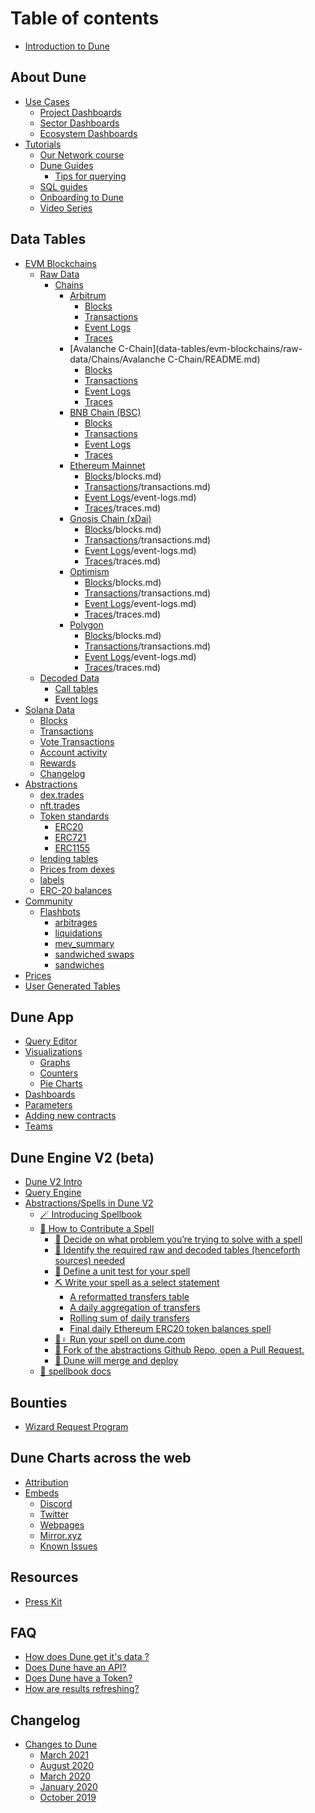 # Table of contents

* [Introduction to Dune](README.md)

## About Dune <a href="#about" id="about"></a>

* [Use Cases](about/usecases/README.md)
  * [Project Dashboards](about/usecases/project-dashboards.md)
  * [Sector Dashboards](about/usecases/sector-dashboards.md)
  * [Ecosystem Dashboards](about/usecases/ecosystem-dashboards.md)
* [Tutorials](about/tutorials/README.md)
  * [Our Network course](about/tutorials/our-network-course.md)
  * [Dune Guides](about/tutorials/dune-guides/README.md)
    * [Tips for querying](about/tutorials/dune-guides/tips.md)
  * [SQL guides](about/tutorials/sql-guides.md)
  * [Onboarding to Dune](about/tutorials/onboarding-to-dune.md)
  * [Video Series](about/tutorials/video-series.md)

## Data Tables

* [EVM Blockchains](data-tables/evm-blockchains/README.md)
  * [Raw Data](data-tables/evm-blockchains/raw-data/README.md)
    * [Chains](data-tables/evm-blockchains/raw-data/Chains/README.md)
      * [Arbitrum](data-tables/evm-blockchains/raw-data/Chains/Arbitrum/README.md)
        * [Blocks](data-tables/evm-blockchains/raw-data/Chains/Arbitrum/blocks.md)
        * [Transactions](data-tables/evm-blockchains/raw-data/Chains/Arbitrum/transactions.md)
        * [Event Logs](data-tables/evm-blockchains/raw-data/Chains/Arbitrum/event-logs.md)
        * [Traces](data-tables/evm-blockchains/raw-data/Chains/Arbitrum/traces.md)
      * [Avalanche C-Chain](data-tables/evm-blockchains/raw-data/Chains/Avalanche C-Chain/README.md)
        * [Blocks](data-tables/evm-blockchains/raw-data/Chains/Avalanche-C-Chain/blocks.md)
        * [Transactions](data-tables/evm-blockchains/raw-data/Chains/Avalanche-C-Chain/transactions.md)
        * [Event Logs](data-tables/evm-blockchains/raw-data/Chains/Avalanche-C-Chain/event-logs.md)
        * [Traces](data-tables/evm-blockchains/raw-data/Chains/Avalanche-C-Chain/traces.md)
      * [BNB Chain (BSC)](data-tables/evm-blockchains/raw-data/Chains/BNB-Chain-(BSC)/README.md)
        * [Blocks](data-tables/evm-blockchains/raw-data/Chains/BNB-Chain-(BSC)/blocks.md)
        * [Transactions](data-tables/evm-blockchains/raw-data/Chains/BNB-Chain-(BSC)/transactions.md)
        * [Event Logs](data-tables/evm-blockchains/raw-data/Chains/BNB-Chain-(BSC)/event-logs.md)
        * [Traces](data-tables/evm-blockchains/raw-data/Chains/BNB-Chain-(BSC)/traces.md)
      * [Ethereum Mainnet](data-tables/evm-blockchains/raw-data/Chains/Ethereum-Mainnet/README.md)
        * [Blocks](data-tables/evm-blockchains/raw-data/Chains/Ethereum-Mainnet)/blocks.md)
        * [Transactions](data-tables/evm-blockchains/raw-data/Chains/Ethereum-Mainnet)/transactions.md)
        * [Event Logs](data-tables/evm-blockchains/raw-data/Chains/Ethereum-Mainnet)/event-logs.md)
        * [Traces](data-tables/evm-blockchains/raw-data/Chains/Ethereum-Mainnet)/traces.md)
      * [Gnosis Chain (xDai)](data-tables/evm-blockchains/raw-data/Chains/Gnosis-Chain-(xDai)/README.md)
        * [Blocks](data-tables/evm-blockchains/raw-data/Chains/Gnosis-Chain-(xDai))/blocks.md)
        * [Transactions](data-tables/evm-blockchains/raw-data/Chains/Gnosis-Chain-(xDai))/transactions.md)
        * [Event Logs](data-tables/evm-blockchains/raw-data/Chains/Gnosis-Chain-(xDai))/event-logs.md)
        * [Traces](data-tables/evm-blockchains/raw-data/Chains/Gnosis-Chain-(xDai))/traces.md)
      * [Optimism](data-tables/evm-blockchains/raw-data/Chains/Optimism/README.md)
        * [Blocks](data-tables/evm-blockchains/raw-data/Chains/Optimism)/blocks.md)
        * [Transactions](data-tables/evm-blockchains/raw-data/Chains/Optimism)/transactions.md)
        * [Event Logs](data-tables/evm-blockchains/raw-data/Chains/Optimism)/event-logs.md)
        * [Traces](data-tables/evm-blockchains/raw-data/Chains/Optimism)/traces.md)
      * [Polygon](data-tables/evm-blockchains/raw-data/Chains/Polygon/README.md)
        * [Blocks](data-tables/evm-blockchains/raw-data/Chains/Polygon)/blocks.md)
        * [Transactions](data-tables/evm-blockchains/raw-data/Chains/Polygon)/transactions.md)
        * [Event Logs](data-tables/evm-blockchains/raw-data/Chains/Polygon)/event-logs.md)
        * [Traces](data-tables/evm-blockchains/raw-data/Chains/Polygon)/traces.md)
  * [Decoded Data](data-tables/evm-blockchains/decoded-data/README.md)
    * [Call tables](data-tables/evm-blockchains/decoded-data/call-tables.md)
    * [Event logs](data-tables/evm-blockchains/decoded-data/event-logs.md)
* [Solana Data](data-tables/solana-data/README.md)
  * [Blocks](data-tables/solana-data/blocks.md)
  * [Transactions](data-tables/solana-data/transactions.md)
  * [Vote Transactions](data-tables/solana-data/vote-transactions.md)
  * [Account activity](data-tables/solana-data/account-activity.md)
  * [Rewards](data-tables/solana-data/rewards.md)
  * [Changelog](data-tables/solana-data/changelog.md)
* [Abstractions](data-tables/abstractions/README.md)
  * [dex.trades](data-tables/abstractions/dex.trades.md)
  * [nft.trades](data-tables/abstractions/nft.trading.md)
  * [Token standards](data-tables/abstractions/special-tables/README.md)
    * [ERC20](data-tables/abstractions/special-tables/erc20.md)
    * [ERC721](data-tables/abstractions/special-tables/erc721.md)
    * [ERC1155](data-tables/abstractions/special-tables/erc1155.md)
  * [lending tables](data-tables/abstractions/lending-tables.md)
  * [Prices from dexes](data-tables/abstractions/prices-from-dexes.md)
  * [labels](data-tables/abstractions/labels.md)
  * [ERC-20 balances](data-tables/abstractions/erc-20-balances.md)
* [Community](data-tables/community/README.md)
  * [Flashbots](data-tables/community/flashbots/README.md)
    * [arbitrages](data-tables/community/flashbots/arbitrages.md)
    * [liquidations](data-tables/community/flashbots/liquidations.md)
    * [mev\_summary](data-tables/community/flashbots/mev\_summary.md)
    * [sandwiched swaps](data-tables/community/flashbots/sandwiched-swaps.md)
    * [sandwiches](data-tables/community/flashbots/sandwiches.md)
* [Prices](data-tables/prices.md)
* [User Generated Tables](data-tables/user-generated.md)

## Dune App <a href="#duneapp" id="duneapp"></a>

* [Query Editor](duneapp/query-editor.md)
* [Visualizations](duneapp/visualizations/README.md)
  * [Graphs](duneapp/visualizations/graphs.md)
  * [Counters](duneapp/visualizations/counters.md)
  * [Pie Charts](duneapp/visualizations/pie-charts.md)
* [Dashboards](duneapp/dashboards.md)
* [Parameters](working-on-dune/parameters.md)
* [Adding new contracts](duneapp/adding-new-contracts.md)
* [Teams](duneapp/teams.md)

## Dune Engine V2 (beta)

* [Dune V2 Intro](dune-engine-v2-beta/dunes-new-query-engine.md)
* [Query Engine](dune-engine-v2-beta/query-engine.md)
* [Abstractions/Spells in Dune V2](dune-engine-v2-beta/abstractions-in-dunev2/README.md)
  * [🪄 Introducing Spellbook](dune-engine-v2-beta/abstractions-in-dunev2/introducing-spellbook.md)
  * [🔧 How to Contribute a Spell](dune-engine-v2-beta/abstractions-in-dunev2/how-to-contribute-a-spell/README.md)
    * [🤔 Decide on what problem you’re trying to solve with a spell](dune-engine-v2-beta/abstractions-in-dunev2/how-to-contribute-a-spell/decide-on-what-problem-youre-trying-to-solve-with-a-spell.md)
    * [📙 Identify the required raw and decoded tables (henceforth sources) needed](dune-engine-v2-beta/abstractions-in-dunev2/how-to-contribute-a-spell/identify-the-required-raw-and-decoded-tables-henceforth-sources-needed.md)
    * [🧪 Define a unit test for your spell](dune-engine-v2-beta/abstractions-in-dunev2/how-to-contribute-a-spell/define-a-unit-test-for-your-spell.md)
    * [⛏ Write your spell as a select statement](dune-engine-v2-beta/abstractions-in-dunev2/how-to-contribute-a-spell/write-your-spell-as-a-select-statement/README.md)
      * [A reformatted transfers table](dune-engine-v2-beta/abstractions-in-dunev2/how-to-contribute-a-spell/write-your-spell-as-a-select-statement/a-reformatted-transfers-table.md)
      * [A daily aggregation of transfers](dune-engine-v2-beta/abstractions-in-dunev2/how-to-contribute-a-spell/write-your-spell-as-a-select-statement/a-daily-aggregation-of-transfers.md)
      * [Rolling sum of daily transfers](dune-engine-v2-beta/abstractions-in-dunev2/how-to-contribute-a-spell/write-your-spell-as-a-select-statement/rolling-sum-of-daily-transfers.md)
      * [Final daily Ethereum ERC20 token balances spell](dune-engine-v2-beta/abstractions-in-dunev2/how-to-contribute-a-spell/write-your-spell-as-a-select-statement/final-daily-ethereum-erc20-token-balances-spell.md)
    * [🏃♀ Run your spell on dune.com](dune-engine-v2-beta/abstractions-in-dunev2/how-to-contribute-a-spell/run-your-spell-on-dune.com.md)
    * [🍴 Fork of the abstractions Github Repo, open a Pull Request.](dune-engine-v2-beta/abstractions-in-dunev2/how-to-contribute-a-spell/fork-of-the-abstractions-github-repo-open-a-pull-request..md)
    * [🎯 Dune will merge and deploy](dune-engine-v2-beta/abstractions-in-dunev2/how-to-contribute-a-spell/dune-will-merge-and-deploy.md)
  * [📑 spellbook docs](https://spellbook-docs.dune.com/#!/overview/spellbook)

## Bounties

* [Wizard Request Program](bounties/wizard-request-program.md)

## Dune Charts across the web <a href="#sharing" id="sharing"></a>

* [Attribution](sharing/attribution.md)
* [Embeds](sharing/embeds/README.md)
  * [Discord](sharing/embeds/discord.md)
  * [Twitter](sharing/embeds/twitter.md)
  * [Webpages](sharing/embeds/webpages.md)
  * [Mirror.xyz](sharing/embeds/mirror.xyz.md)
  * [Known Issues](sharing/embeds/known-issues.md)

## Resources

* [Press Kit](resources/press-kit.md)

## FAQ

* [How does Dune get it's data ?](faq/how-does-dune-get-its-data.md)
* [Does Dune have an API?](faq/does-dune-have-an-api.md)
* [Does Dune have a Token?](faq/does-dune-have-a-token.md)
* [How are results refreshing?](faq/how-are-results-refreshing.md)

## Changelog

* [Changes to Dune](changelog/dune-changes/README.md)
  * [March 2021](changelog/dune-changes/march-2021.md)
  * [August 2020](changelog/dune-changes/august-2020.md)
  * [March 2020](changelog/dune-changes/march-2020.md)
  * [January 2020](changelog/dune-changes/january-2020.md)
  * [October 2019](changelog/dune-changes/october-2019.md)
